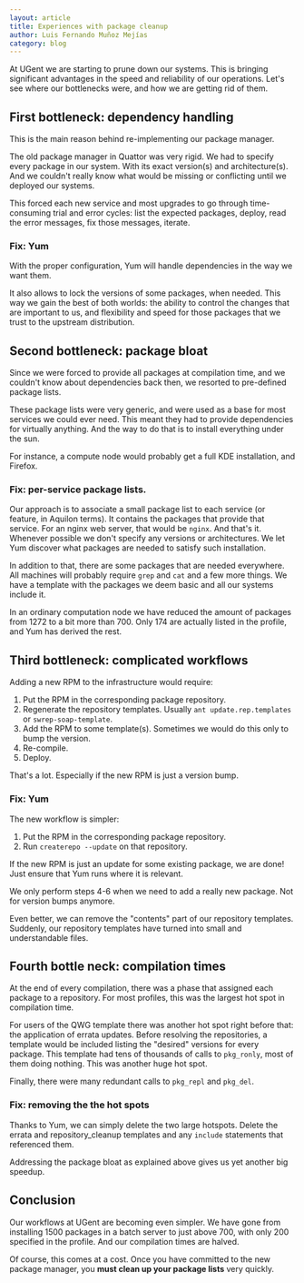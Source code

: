 ```yaml
---
layout: article
title: Experiences with package cleanup
author: Luis Fernando Muñoz Mejías
category: blog
---
```


At UGent we are starting to prune down our systems.  This is bringing
significant advantages in the speed and reliability of our
operations.  Let's see where our bottlenecks were, and how we are
getting rid of them.

## First bottleneck: dependency handling

This is the main reason behind re-implementing our package manager.

The old package manager in Quattor was very rigid.  We had to specify
every package in our system.  With its exact version(s) and
architecture(s).  And we couldn't really know what would be missing or
conflicting until we deployed our systems.

This forced each new service and most upgrades to go through
time-consuming trial and error cycles: list the expected packages,
deploy, read the error messages, fix those messages, iterate.

### Fix: Yum

With the proper configuration, Yum will handle dependencies in the way
we want them.

It also allows to lock the versions of some packages, when needed.
This way we gain the best of both worlds: the ability to control the
changes that are important to us, and flexibility and speed for
those packages that we trust to the upstream distribution.

## Second bottleneck: package bloat

Since we were forced to provide all packages at compilation time, and
we couldn't know about dependencies back then, we resorted to
pre-defined package lists.

These package lists were very generic, and were used as a base for
most services we could ever need.  This meant they had to provide
dependencies for virtually anything.  And the way to do that is to
install everything under the sun.

For instance, a compute node would probably get a full KDE
installation, and Firefox.

### Fix: per-service package lists.

Our approach is to associate a small package list to each service (or
feature, in Aquilon terms).  It contains the packages that provide
that service.  For an nginx web server, that would be `nginx`.  And
that's it.  Whenever possible we don't specify any versions or
architectures.  We let Yum discover what packages are needed to
satisfy such installation.

In addition to that, there are some packages that are needed
everywhere.  All machines will probably require `grep` and `cat` and a
few more things.  We have a template with the packages we deem basic
and all our systems include it.

In an ordinary computation node we have reduced the amount of packages
from 1272 to a bit more than 700.  Only 174 are actually listed in the
profile, and Yum has derived the rest.

## Third bottleneck: complicated workflows

Adding a new RPM to the infrastructure would require:

1. Put the RPM in the corresponding package repository.
1. Regenerate the repository templates.  Usually `ant
   update.rep.templates` or `swrep-soap-template`.
1. Add the RPM to some template(s).  Sometimes we would do this only
   to bump the version.
1. Re-compile.
1. Deploy.

That's a lot.  Especially if the new RPM is just a version bump.

### Fix: Yum

The new workflow is simpler:

1. Put the RPM in the corresponding package repository.
1. Run `createrepo --update` on that repository.

If the new RPM is just an update for some existing package, we are
done!  Just ensure that Yum runs where it is relevant.

We only perform steps 4-6 when we need to add a really new package.
Not for version bumps anymore.

Even better, we can remove the "contents" part of our repository
templates.  Suddenly, our repository templates have turned into small
and understandable files.

## Fourth bottle neck: compilation times

At the end of every compilation, there was a phase that assigned each
package to a repository.  For most profiles, this was the largest hot
spot in compilation time.

For users of the QWG template there was another hot spot right before
that: the application of errata updates.  Before resolving the
repositories, a template would be included listing the "desired"
versions for every package.  This template had tens of thousands of
calls to `pkg_ronly`, most of them doing nothing.  This was another
huge hot spot.

Finally, there were many redundant calls to `pkg_repl` and `pkg_del`.

### Fix: removing the the hot spots

Thanks to Yum, we can simply delete the two large hotspots.  Delete
the errata and repository_cleanup templates and any `include`
statements that referenced them.

Addressing the package bloat as explained above gives us yet another
big speedup.

## Conclusion

Our workflows at UGent are becoming even simpler.  We have gone from
installing 1500 packages in a batch server to just above 700, with
only 200 specified in the profile.  And our compilation times are
halved.

Of course, this comes at a cost.  Once you have committed to the new
package manager, you **must clean up your package lists** very
quickly.
